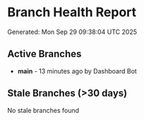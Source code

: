 # Branch Health Report
Generated: Mon Sep 29 09:38:04 UTC 2025

## Active Branches
- **main** - 13 minutes ago by Dashboard Bot

## Stale Branches (>30 days)
No stale branches found
